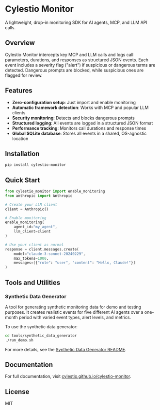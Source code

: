 # Cylestio Monitor

A lightweight, drop-in monitoring SDK for AI agents, MCP, and LLM API calls.

## Overview

Cylestio Monitor intercepts key MCP and LLM calls and logs call parameters, durations, and responses as structured JSON events. Each event includes a severity flag ("alert") if suspicious or dangerous terms are detected. Dangerous prompts are blocked, while suspicious ones are flagged for review.

## Features

- **Zero-configuration setup**: Just import and enable monitoring
- **Automatic framework detection**: Works with MCP and popular LLM clients
- **Security monitoring**: Detects and blocks dangerous prompts
- **Structured logging**: All events are logged in a structured JSON format
- **Performance tracking**: Monitors call durations and response times
- **Global SQLite database**: Stores all events in a shared, OS-agnostic location

## Installation

```bash
pip install cylestio-monitor
```

## Quick Start

```python
from cylestio_monitor import enable_monitoring
from anthropic import Anthropic

# Create your LLM client
client = Anthropic()

# Enable monitoring
enable_monitoring(
    agent_id="my_agent",
    llm_client=client
)

# Use your client as normal
response = client.messages.create(
    model="claude-3-sonnet-20240229",
    max_tokens=1000,
    messages=[{"role": "user", "content": "Hello, Claude!"}]
)
```

## Tools and Utilities

### Synthetic Data Generator

A tool for generating synthetic monitoring data for demo and testing purposes. It creates realistic events for five different AI agents over a one-month period with varied event types, alert levels, and metrics.

To use the synthetic data generator:

```bash
cd tools/synthetic_data_generator
./run_demo.sh
```

For more details, see the [Synthetic Data Generator README](tools/synthetic_data_generator/README.md).

## Documentation

For full documentation, visit [cylestio.github.io/cylestio-monitor](https://cylestio.github.io/cylestio-monitor/).

## License

MIT
